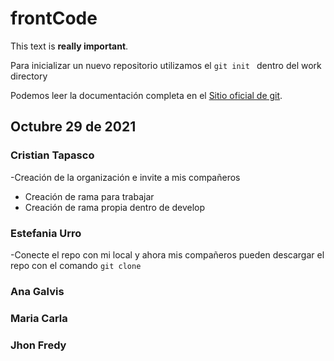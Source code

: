 # frontCode

This text is **really important**.

Para inicializar un nuevo repositorio utilizamos el  ``git init `` dentro  del work directory 

Podemos leer la documentación completa en el  [Sitio oficial de git](https://git-scm.com/book/es/v2).

## Octubre 29 de 2021

### Cristian Tapasco
-Creación de la organización e invite a mis compañeros
- Creación de rama para trabajar
- Creación de rama propia dentro de develop

### Estefania Urro 
-Conecte el repo con mi local y ahora mis compañeros pueden descargar el repo con el comando ``git clone``


### Ana Galvis



### Maria Carla



### Jhon Fredy



